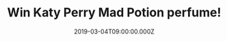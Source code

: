 ---
campaign-uuid: "c-8262a3fe-5eb7-4998-a998-a94e089798f0"
type: "Competition"
category: "Gifts"
date: "2019-03-04T09:00:00.000Z"
end-date: "2019-04-04T23:59:00.000Z"
disable-form: false
is_promoted: false
has_entry_page: true
title: "Win Katy Perry Mad Potion perfume!"
competition-description: "<p>The lady of the moment, Katy Perry is a global success\
  \ story and now with a wink and a smile, she introduces her magical new perfume\
  \ for women, Mad Potion. A light hearted and playful scent, the striking new fragrance\
  \ embraces Katy's fantastical side, inviting you to work your magic!</p>\n<p>Want\
  \ to embrace you magical side? Click below for a chance to win.</p>\n"
hero-header: "Win Katy Perry Mad Potion perfume!"
terms-confirmation: "N/A"
banner-img: "https://assets.expresslyapp.com/asset-601fd00c-53be-492a-a455-87ffa9236676.jpg"
logo-left-href: "http://club.expressly.io"
logo-left-image: "https://assets.expresslyapp.com/asset-c1d464b9-bb16-4a08-baf1-12a7e3c67d72.jpg"
logo-left-title: "Expressly Club"
bg-image-hero: "https://assets.expresslyapp.com/asset-96162b59-b835-4d6f-a617-2969b4f59cff.jpg"
bg-image-first: "https://assets.expresslyapp.com/asset-e39963e5-bebe-42db-ba9c-7536eb2692d4.jpg"
section1-content: "<p>Perfect for every occasion, the spellbinding scent is set to\
  \ charm whether worn day or night. An oriental musk, Mad Potion is rich with seductive\
  \ vanillas and a duo of glowing amber and jasmine petals providing a twist of mysterious\
  \ and playful fun. Inspired by a mesmerising potion, it features a frosted round\
  \ potion bottle with a bright purple juice to add a touch of unexpected madness!</p>\n\
  <p>Katy Perry fragrances celebrate her unbridled artistic vision with addictive\
  \ scents, each capturing different facets of her unique personality. Enter the form\
  \ below for a chance to win and get ready to stand out anywhere with this gorgeous,\
  \ nice and fruity perfume from Katy Perry.</p>\n<p>Good luck!</p>\n"
entry-title: "Win Katy Perry Mad Potion perfume!"
entry-content: "<p>Enter the draw to win Katy Perry Mad Potion perfume by entering\
  \ below before 23:59 on 4th of April 2019.\n\_</p>\n"
has-winner: false
prize-description: "Katy Perry Mad Potion perfume."
country-restrictions:
- "GB"
---